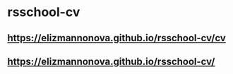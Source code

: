 # rsschool-cv
## https://elizmannonova.github.io/rsschool-cv/cv
## https://elizmannonova.github.io/rsschool-cv/
